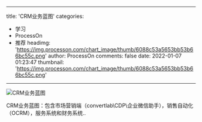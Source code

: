 
---
title: 'CRM业务蓝图'
categories: 
 - 学习
 - ProcessOn
 - 推荐
headimg: 'https://img.processon.com/chart_image/thumb/6088c53a5653bb53b66bc55c.png'
author: ProcessOn
comments: false
date: 2022-01-07 01:23:47
thumbnail: 'https://img.processon.com/chart_image/thumb/6088c53a5653bb53b66bc55c.png'
---

<div>   
<img class="thumb" alt="CRM业务蓝图" src="https://img.processon.com/chart_image/thumb/6088c53a5653bb53b66bc55c.png" referrerpolicy="no-referrer">
<p>CRM业务蓝图：包含市场营销端（convertlab\CDP\企业微信助手），销售自动化（OCRM），服务系统和财务系统..</p>  
</div>
            